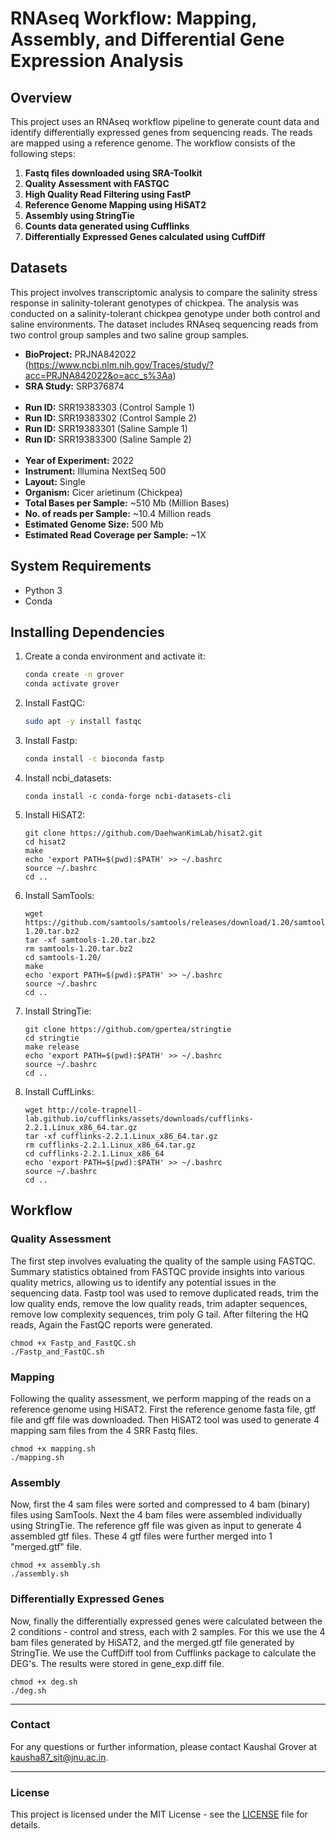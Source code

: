 # RNAseq Workflow: Mapping, Assembly, and Differential Gene Expression Analysis

## Overview

This project uses an RNAseq workflow pipeline to generate count data and identify differentially expressed genes from sequencing reads. The reads are mapped using a reference genome.
The workflow consists of the following steps:

1. **Fastq files downloaded using SRA-Toolkit**
2. **Quality Assessment with FASTQC**
3. **High Quality Read Filtering using FastP**
4. **Reference Genome Mapping using HiSAT2**
5. **Assembly using StringTie**
6. **Counts data generated using Cufflinks**
7. **Differentially Expressed Genes calculated using CuffDiff**


## Datasets
This project involves transcriptomic analysis to compare the salinity stress response in salinity-tolerant genotypes of chickpea. 
The analysis was conducted on a salinity-tolerant chickpea genotype under both control and saline environments. 
The dataset includes RNAseq sequencing reads from two control group samples and two saline group samples.
 
 

- **BioProject:** PRJNA842022 (https://www.ncbi.nlm.nih.gov/Traces/study/?acc=PRJNA842022&o=acc_s%3Aa)
- **SRA Study:** SRP376874
<br></br>
- **Run ID:** SRR19383303 (Control Sample 1)
- **Run ID:** SRR19383302 (Control Sample 2)
- **Run ID:** SRR19383301 (Saline Sample 1)
- **Run ID:** SRR19383300 (Saline Sample 2)
<br></br>
- **Year of Experiment:** 2022
- **Instrument:** Illumina NextSeq 500
- **Layout:** Single
- **Organism:** Cicer arietinum (Chickpea)
- **Total Bases per Sample:** ~510 Mb (Million Bases)
- **No. of reads per Sample:** ~10.4 Million reads
- **Estimated Genome Size:** 500 Mb
- **Estimated Read Coverage per Sample:** ~1X




## System Requirements

- Python 3
- Conda

## Installing Dependencies

1. Create a conda environment and activate it:

   ```bash
   conda create -n grover
   conda activate grover
   ```

2. Install FastQC:

   ```bash
   sudo apt -y install fastqc
   ```

3. Install Fastp:

   ```bash
   conda install -c bioconda fastp
   ```

4. Install ncbi_datasets:

   ```
   conda install -c conda-forge ncbi-datasets-cli
   ```

5. Install HiSAT2:

   ```
   git clone https://github.com/DaehwanKimLab/hisat2.git
   cd hisat2
   make
   echo 'export PATH=$(pwd):$PATH' >> ~/.bashrc
   source ~/.bashrc
   cd ..
   ```

6. Install SamTools:

   ```
   wget https://github.com/samtools/samtools/releases/download/1.20/samtools-1.20.tar.bz2
   tar -xf samtools-1.20.tar.bz2 
   rm samtools-1.20.tar.bz2
   cd samtools-1.20/
   make
   echo 'export PATH=$(pwd):$PATH' >> ~/.bashrc
   source ~/.bashrc
   cd ..
   ```

7. Install StringTie:

   ```
   git clone https://github.com/gpertea/stringtie
   cd stringtie
   make release
   echo 'export PATH=$(pwd):$PATH' >> ~/.bashrc
   source ~/.bashrc
   cd ..
   ```

8. Install CuffLinks:

   ```
   wget http://cole-trapnell-lab.github.io/cufflinks/assets/downloads/cufflinks-2.2.1.Linux_x86_64.tar.gz
   tar -xf cufflinks-2.2.1.Linux_x86_64.tar.gz
   rm cufflinks-2.2.1.Linux_x86_64.tar.gz
   cd cufflinks-2.2.1.Linux_x86_64
   echo 'export PATH=$(pwd):$PATH' >> ~/.bashrc
   source ~/.bashrc
   cd ..
   ```



## Workflow
### Quality Assessment

The first step involves evaluating the quality of the sample using FASTQC. Summary statistics obtained from FASTQC provide insights into various quality metrics, allowing us to identify any potential issues in the sequencing data.
Fastp tool was used to remove duplicated reads, trim the low quality ends, remove the low quality reads, trim adapter sequences, remove low complexity sequences, trim poly G tail. After filtering the HQ reads, Again the FastQC reports were generated.

```
chmod +x Fastp_and_FastQC.sh
./Fastp_and_FastQC.sh
```

### Mapping

Following the quality assessment, we perform mapping of the reads on a reference genome using HiSAT2. First the reference genome fasta file, gtf file and gff file was downloaded. Then HiSAT2 tool was used to generate 4 mapping sam files
 from the 4 SRR Fastq files. 
```
chmod +x mapping.sh
./mapping.sh
```

### Assembly

Now, first the 4 sam files were sorted and compressed to 4 bam (binary) files using SamTools. Next the 4 bam files were assembled individually using StringTie. The reference gff file was given as input
 to generate 4 assembled gtf files. These 4 gtf files were further merged into 1 "merged.gtf" file.
```
chmod +x assembly.sh
./assembly.sh
```

### Differentially Expressed Genes

Now, finally the differentially expressed genes were calculated between the 2 conditions - control and stress, each with 2 samples. For this we use the 4 bam files generated by HiSAT2, and the merged.gtf file generated by StringTie. 
We use the CuffDiff tool from Cufflinks package to calculate the DEG's. The results were stored in gene_exp.diff file.
```
chmod +x deg.sh
./deg.sh
```

---

### Contact

For any questions or further information, please contact Kaushal Grover at kausha87_sit@jnu.ac.in.

---

### License

This project is licensed under the MIT License - see the [LICENSE](LICENSE) file for details.
